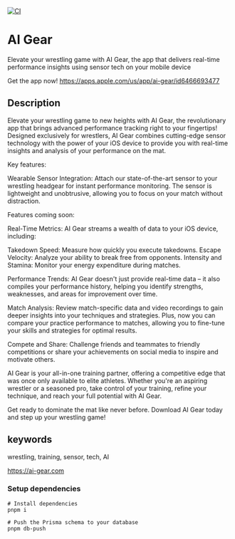 [![CI](https://github.com/perkinsjr/t3-turbo-and-clerk/actions/workflows/ci.yml/badge.svg)](https://github.com/perkinsjr/t3-turbo-and-clerk/actions/workflows/ci.yml)

# AI Gear

Elevate your wrestling game with AI Gear, the app that delivers real-time performance insights using sensor tech on your mobile device

Get the app now! https://apps.apple.com/us/app/ai-gear/id6466693477

## Description

Elevate your wrestling game to new heights with AI Gear, the revolutionary app that brings advanced performance tracking right to your fingertips! Designed exclusively for wrestlers, AI Gear combines cutting-edge sensor technology with the power of your iOS device to provide you with real-time insights and analysis of your performance on the mat.

Key features:

Wearable Sensor Integration: Attach our state-of-the-art sensor to your wrestling headgear for instant performance monitoring. The sensor is lightweight and unobtrusive, allowing you to focus on your match without distraction.

Features coming soon:

Real-Time Metrics: AI Gear streams a wealth of data to your iOS device, including:

Takedown Speed: Measure how quickly you execute takedowns.
Escape Velocity: Analyze your ability to break free from opponents.
Intensity and Stamina: Monitor your energy expenditure during matches.

Performance Trends: AI Gear doesn't just provide real-time data – it also compiles your performance history, helping you identify strengths, weaknesses, and areas for improvement over time.

Match Analysis: Review match-specific data and video recordings to gain deeper insights into your techniques and strategies. Plus, now you can compare your practice performance to matches, allowing you to fine-tune your skills and strategies for optimal results.

Compete and Share: Challenge friends and teammates to friendly competitions or share your achievements on social media to inspire and motivate others.

AI Gear is your all-in-one training partner, offering a competitive edge that was once only available to elite athletes. Whether you're an aspiring wrestler or a seasoned pro, take control of your training, refine your technique, and reach your full potential with AI Gear.

Get ready to dominate the mat like never before. Download AI Gear today and step up your wrestling game!

## keywords

wrestling, training, sensor, tech, AI

https://ai-gear.com

### Setup dependencies

```
# Install dependencies
pnpm i

# Push the Prisma schema to your database
pnpm db-push
```
